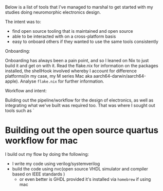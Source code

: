 Below is a list of tools that I've managed to marshal to get started with my studies doing neuromorphic electronics design.

The intent was to:

- find open source tooling that is maintained and open source
- able to be interacted with on a cross-platform basis
- easy to onboard others if they wanted to use the same tools consistently

Onboarding:

Onboarding has always been a pain point, and so I leaned on Nix to just build it and get on with it. Read the flake.nix for information on the packages installed, the shellHook involved whereby I account for difference platforms(in my case, my M series Mac aka aarch64-darwin/aarch64-apple). Analyse `flake.nix` for further information.

Workflow and intent:

Building out the pipeline/workflow for the design of electronics, as well as integrating what we've built was required too. That was where I sought out tools such as `
# Building out the open source quartus workflow for mac

I build out my flow by doing the following:

- I write my code using verilog/systemverilog
- build the code using nvc(open source VHDL simulator and compiler based on IEEE standards )
  - or even better is GHDL provided it's installed via `homebrew` if using mac
